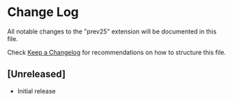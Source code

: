 # Change Log

All notable changes to the "prev25" extension will be documented in this file.

Check [Keep a Changelog](http://keepachangelog.com/) for recommendations on how to structure this file.

## [Unreleased]

- Initial release